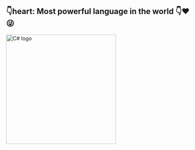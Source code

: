  ## :point_down:heart: Most powerful language in the world :point_down::heart::stuck_out_tongue_winking_eye:
 <img src="https://interset.co.th/wp-content/uploads/2018/07/27_c-sharp-logo-filled.png" alt="C# logo" style="float:center; margin-right:25px;" width="300" height="300" />
